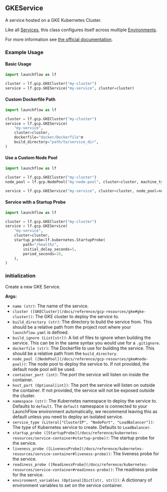 ## GKEService

A service hosted on a GKE Kubernetes Cluster.

Like all [Services](/docs/concepts/services), this class configures itself across multiple [Environments](/docs/concepts/environments).

For more information see [the official documentation](https://cloud.google.com/kubernetes-engine/docs/concepts/service).

### Example Usage

#### Basic Usage
```python
import launchflow as lf

cluster = lf.gcp.GKECluster("my-cluster")
service = lf.gcp.GKEService("my-service", cluster=cluster)
```

#### Custom Dockerfile Path
```python
import launchflow as lf

cluster = lf.gcp.GKECluster("my-cluster")
service = lf.gcp.GKEService(
    "my-service",
    cluster=cluster,
    dockerfile="docker/Dockerfile"m
    build_directory="path/to/service_dir",
)
```

#### Use a Custom Node Pool
```python
import launchflow as lf

cluster = lf.gcp.GKECluster("my-cluster")
node_pool = lf.gcp.NodePool("my-node-pool", cluster=cluster, machine_type="e2-micro")

service = lf.gcp.GKEService("my-service", cluster=cluster, node_pool=node_pool)
```

#### Service with a Startup Probe
```python
import launchflow as lf

cluster = lf.gcp.GKECluster("my-cluster")
service = lf.gcp.GKEService(
    "my-service",
    cluster=cluster,
    startup_probe=lf.kubernetes.StartupProbe(
        path="/healthz",
        initial_delay_seconds=5,
        period_seconds=10,
    ),
)
```

### initialization

Create a new GKE Service.

**Args:**
- `name (str)`: The name of the service.
- `cluster ([GKECluster](/docs/reference/gcp-resources/gke#gke-cluster))`: The GKE cluster to deploy the service to.
- `build_directory (str)`: The directory to build the service from. This should be a relative path from the project root where your `launchflow.yaml` is defined.
- `build_ignore (List[str])`: A list of files to ignore when building the service. This can be in the same syntax you would use for a `.gitignore`.
- `dockerfile (str)`: The Dockerfile to use for building the service. This should be a relative path from the `build_directory`.
- `node_pool ([NodePool](/docs/reference/gcp-resources/gke#node-pool))`: The node pool to deploy the service to. If not provided, the default node pool will be used.
- `container_port (int)`: The port the service will listen on inside the container.
- `host_port (Optional[int])`: The port the service will listen on outside the container. If not provided, the service will not be exposed outside the cluster.
- `namespace (str)`: The Kubernetes namespace to deploy the service to. Defaults to `default`. The `default` namespace is connected to your LaunchFlow environment automatically, we recommend leaving this as default unless you need to deploy an isolated service.
- `service_type (Literal["ClusterIP", "NodePort", "LoadBalancer"])`: The type of Kubernetes service to create. Defaults to `LoadBalancer`.
- `startup_probe ([StartupProbe](/docs/reference/kubernetes-resources/service-container#startup-probe))`: The startup probe for the service.
- `liveness_probe ([LivenessProbe](/docs/reference/kubernetes-resources/service-container#liveness-probe))`: The liveness probe for the service.
- `readiness_probe ([ReadinessProbe](/docs/reference/kubernetes-resources/service-container#readiness-probe))`: The readiness probe for the service.
- `environment_variables (Optional[Dict[str, str]])`: A dictionary of environment variables to set on the service container.
